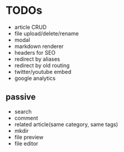 # TODOs

- article CRUD
- file upload/delete/rename
- modal
- markdown renderer
- headers for SEO
- redirect by aliases
- redirect by old routing
- twitter/youtube embed
- google analytics


## passive

- search
- comment
- related article(same category, same tags)
- mkdir
- file preview
- file editor
